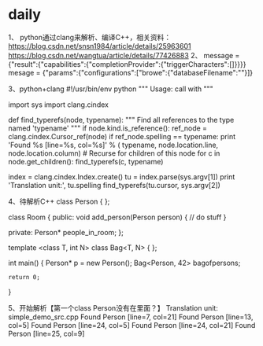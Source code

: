 # daily

1、
python通过clang来解析、编译C++，相关资料：
https://blog.csdn.net/snsn1984/article/details/25963601
https://blog.csdn.net/wangtua/article/details/77426883
2、
message = {"result":{"capabilities":{"completionProvider":{"triggerCharacters":[]}}}}
mesage = {"params":{"configurations":["browe":{"databaseFilename":""}]}

3、python+clang
#!/usr/bin/env python
""" Usage: call with <filename> <typename>
"""

import sys
import clang.cindex

def find_typerefs(node, typename):
    """ Find all references to the type named 'typename'
    """
    if node.kind.is_reference():
        ref_node = clang.cindex.Cursor_ref(node)
        if ref_node.spelling == typename:
            print 'Found %s [line=%s, col=%s]' % (
                typename, node.location.line, node.location.column)
    # Recurse for children of this node
    for c in node.get_children():
        find_typerefs(c, typename)

index = clang.cindex.Index.create()
tu = index.parse(sys.argv[1])
print 'Translation unit:', tu.spelling
find_typerefs(tu.cursor, sys.argv[2])

4、待解析C++
class Person {
};


class Room {
public:
    void add_person(Person person)
    {
        // do stuff
    }

private:
    Person* people_in_room;
};


template <class T, int N>
class Bag<T, N> {
};


int main()
{
    Person* p = new Person();
    Bag<Person, 42> bagofpersons;

    return 0;
}

5、开始解析【第一个class Person没有在里面？】
Translation unit: simple_demo_src.cpp
Found Person [line=7, col=21]
Found Person [line=13, col=5]
Found Person [line=24, col=5]
Found Person [line=24, col=21]
Found Person [line=25, col=9]
